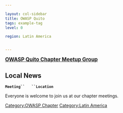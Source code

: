 ```yaml
---

layout: col-sidebar
title: OWASP Quito
tags: example-tag
level: 0

region: Latin America


---
```



<big>[**OWASP Quito Chapter Meetup
Group**](https://www.meetup.com/OWASP-Quito/)</big>


## Local News

**`Meeting``   ``Location`**

Everyone is welcome to join us at our chapter meetings.

[Category:OWASP Chapter](Category:OWASP_Chapter "wikilink")
[Category:Latin America](Category:Latin_America "wikilink")
